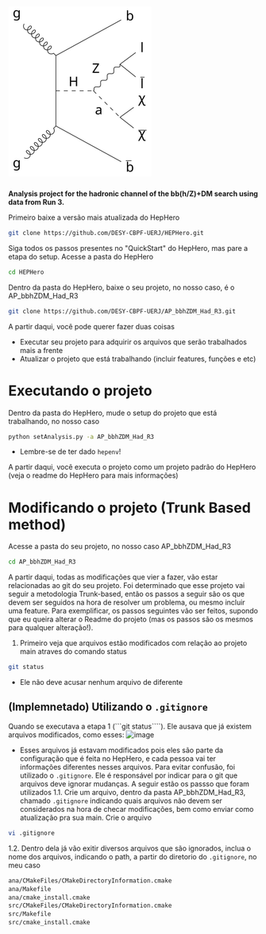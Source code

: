 # ![channel](feynman_diagram.svg)

**Analysis project for the hadronic channel of the bb(h/Z)+DM search using data from Run 3.**

Primeiro baixe a versão mais atualizada do HepHero

```bash
git clone https://github.com/DESY-CBPF-UERJ/HEPHero.git
```
Siga todos os passos presentes no "QuickStart" do HepHero, mas pare a etapa do setup. Acesse a pasta do HepHero
```bash
cd HEPHero
```
Dentro da pasta do HepHero, baixe o seu projeto, no nosso caso, é o AP_bbhZDM_Had_R3
```bash
git clone https://github.com/DESY-CBPF-UERJ/AP_bbhZDM_Had_R3.git
```

A partir daqui, você pode querer fazer duas coisas
* Executar seu projeto para adquirir os arquivos que serão trabalhados mais a frente
* Atualizar o projeto que está trabalhando (incluir features, funções e etc)


# Executando o projeto

Dentro da pasta do HepHero, mude o setup do projeto que está trabalhando, no nosso caso
```bash
python setAnalysis.py -a AP_bbhZDM_Had_R3
```
* Lembre-se de ter dado ```hepenv```!

A partir daqui, você executa o projeto como um projeto padrão do HepHero (veja o readme do HepHero para mais informações)


# Modificando o projeto (Trunk Based method)

Acesse a pasta do seu projeto, no nosso caso AP_bbhZDM_Had_R3

```bash
cd AP_bbhZDM_Had_R3
```
A partir daqui, todas as modificações que vier a fazer, vão estar relacionadas ao git do seu projeto. Foi determinado que esse projeto vai seguir a metodologia Trunk-based, então os passos a seguir são os que devem ser seguidos na hora de resolver um problema, ou mesmo incluir uma feature. Para exemplificar, os passos seguintes vão ser feitos, supondo que eu queira alterar o Readme do projeto (mas os passos são os mesmos para qualquer alteração!).

1. Primeiro veja que arquivos estão modificados com relação ao projeto main atraves do comando status
```bash
git status
```
* Ele não deve acusar nenhum arquivo de diferente
## (Implemnetado) Utilizando o ```.gitignore```
Quando se executava a etapa 1 (```git status````). Ele ausava que já existem arquivos modificados, como esses:
![image](https://github.com/user-attachments/assets/8299488d-aab9-4cc4-8d07-883e5ac62e0b)
* Esses arquivos já estavam modificados pois eles são parte da configuração que é feita no HepHero, e cada pessoa vai ter informações diferentes nesses arquivos. Para evitar confusão, foi utilizado o ```.gitignore```. Ele é responsável por indicar para o git que arquivos deve ignorar mudanças. A seguir estão os passso que foram utilizados
1.1. Crie um arquivo, dentro da pasta AP_bbhZDM_Had_R3, chamado ```.gitignore``` indicando quais arquivos não devem ser considerados na hora de checar modificações, bem como enviar como atualização pra sua main. Crie o arquivo
```bash
vi .gitignore
```
1.2. Dentro dela já vão exitir diversos arquivos que são ignorados, inclua o nome dos arquivos, indicando o path, a partir do diretorio do ```.gitignore```, no meu caso
```bash
ana/CMakeFiles/CMakeDirectoryInformation.cmake
ana/Makefile
ana/cmake_install.cmake
src/CMakeFiles/CMakeDirectoryInformation.cmake
src/Makefile
src/cmake_install.cmake
```








